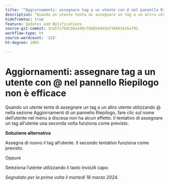 ```yaml
---
title: '“Aggiornamenti: assegnare tag a un utente con @ nel pannello Riepilogo non è efficace”'
description: “Quando un utente tenta di assegnare un tag a un altro utente utilizzando @ nella sezione Aggiornamenti di un pannello Riepilogo, fare clic sul nome dell’utente nel menu a discesa non ha alcun effetto. Il tentativo di assegnare un secondo tag all’utente funziona come previsto.”
hidefromtoc: true
feature: Updates and Notifications
source-git-commit: 3ca57c76dc50a348cf6d85d4d3e7366834a5e791
workflow-type: ht
source-wordcount: '122'
ht-degree: 100%

---
```



# Aggiornamenti: assegnare tag a un utente con @ nel pannello Riepilogo non è efficace

Quando un utente tenta di assegnare un tag a un altro utente utilizzando @ nella sezione Aggiornamenti di un pannello Riepilogo, fare clic sul nome dell’utente nel menu a discesa non ha alcun effetto. Il tentativo di assegnare un tag all’utente una seconda volta funziona come previsto.

**Soluzione alternativa**

Assegna di nuovo il tag all’utente. Il secondo tentativo funziona come previsto.

Oppure

Seleziona l’utente utilizzando il tasto Invio/A capo.

_Segnalato per la prima volta il martedì 18 marzo 2024._


